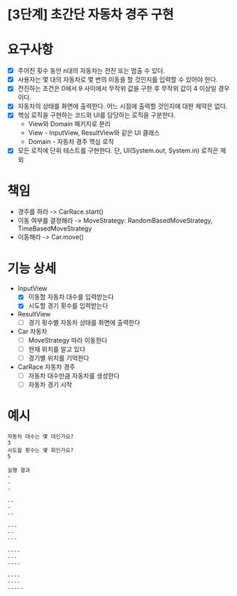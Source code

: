 # [3단계] 초간단 자동차 경주 구현

# 요구사항
- [X] 주어진 횟수 동안 n대의 자동차는 전진 또는 멈출 수 있다.
- [X] 사용자는 몇 대의 자동차로 몇 번의 이동을 할 것인지를 입력할 수 있어야 한다.
- [x] 전진하는 조건은 0에서 9 사이에서 무작위 값을 구한 후 무작위 값이 4 이상일 경우이다.
- [X] 자동차의 상태를 화면에 출력한다. 어느 시점에 출력할 것인지에 대한 제약은 없다.
- [X] 핵심 로직을 구현하는 코드와 UI를 담당하는 로직을 구분한다.
    - View와 Domain 패키지로 분리
    - View - InputView, ResultView와 같은 UI 클래스
    - Domain - 자동차 경주 핵심 로직
- [X] 모든 로직에 단위 테스트를 구현한다. 단, UI(System.out, System.in) 로직은 제외

# 책임
- 경주를 하라 -> CarRace.start()
- 이동 여부를 결정해라
  -> MoveStrategy: RandomBasedMoveStrategy, TimeBasedMoveStrategy
- 이동해라 -> Car.move()

# 기능 상세
  - InputView
    - [X] 이동할 자동차 대수를 입력받는다
    - [X] 시도할 경기 횟수를 입력받는다 
  - ResultView
    - [ ] 경기 횟수별 자동차 상태를 화면에 출력한다 
  - Car 자동차 
    - [ ] MoveStrategy 따라 이동한다
    - [ ] 현재 위치를 알고 있다
    - [ ] 경기별 위치를 기억한다
  - CarRace 자동차 경주
    - [ ] 자동차 대수만큼 자동차를 생성한다 
    - [ ] 자동차 경기 시작

# 예시
```
자동차 대수는 몇 대인가요?
3
시도할 횟수는 몇 회인가요?
5

실행 결과
-
-
-

--
-
--

---
--
---

----
---
----

----
----
-----
```
